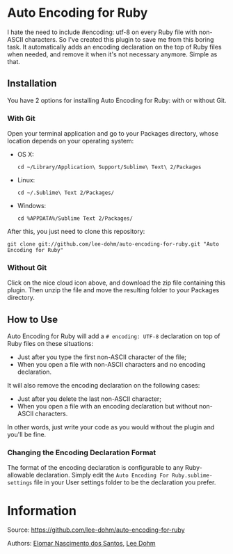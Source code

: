 # Auto Encoding for Ruby

I hate the need to include #encoding: utf-8 on every Ruby file with non-ASCII characters. So I've created this plugin to save me from this boring task. It automatically adds an encoding declaration on the top of Ruby files when needed, and remove it when it's not necessary anymore. Simple as that.

## Installation

You have 2 options for installing Auto Encoding for Ruby: with or without Git.

### With Git

Open your terminal application and go to your Packages directory, whose location depends on your operating system:

* OS X:

    ```shell
    cd ~/Library/Application\ Support/Sublime\ Text\ 2/Packages
    ```

* Linux:

    ```shell
    cd ~/.Sublime\ Text 2/Packages/
    ```

* Windows:

    ```shell
    cd %APPDATA%/Sublime Text 2/Packages/
    ```

After this, you just need to clone this repository:

```shell
git clone git://github.com/lee-dohm/auto-encoding-for-ruby.git "Auto Encoding for Ruby"
```

### Without Git

Click on the nice cloud icon above, and download the zip file containing this plugin. Then unzip the file and move the resulting folder to your Packages directory.

## How to Use

Auto Encoding for Ruby will add a `# encoding: UTF-8` declaration on top of Ruby files on these situations:

* Just after you type the first non-ASCII character of the file;
* When you open a file with non-ASCII characters and no encoding declaration.

It will also remove the encoding declaration on the following cases:

* Just after you delete the last non-ASCII character;
* When you open a file with an encoding declaration but without non-ASCII characters.

In other words, just write your code as you would without the plugin and you'll be fine.

### Changing the Encoding Declaration Format

The format of the encoding declaration is configurable to any Ruby-allowable declaration.  Simply edit the `Auto Encoding For Ruby.sublime-settings` file in your User settings folder to be the declaration you prefer.

# Information

Source: https://github.com/lee-dohm/auto-encoding-for-ruby

Authors: [Elomar Nascimento dos Santos](https://github.com/elomarns), [Lee Dohm](https://github.com/lee-dohm)

